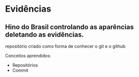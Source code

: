 # Evidências
 
## Hino do Brasil controlando as aparências deletando as evidências.

repositório criado como forma de conhecer o git e o github

Conceitos aprendidos:
* Repositórios
* Commit

